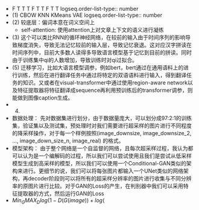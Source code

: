 - F T T T F T T F T T
  logseq.order-list-type:: number
- (1) CBOW KNN KMeans VAE
  logseq.order-list-type:: number
- (2) 较底层：偏词本意在词义空间上
	- self-attention:  使用attention上对文章上下文的语义进行凝练
- (3) 这个可以类比RNN的循环神经网络，在较前的输入由于时间序列的影响导致梯度消失，导致无法记忆较前的输入层，导致记忆衰退。这对应汉字拼读在时间序列中，目前大多数人读得多导致语言模型基于记忆到目前的拼读。同时由于训练集中qi的人数增加，导致训练时对qi过拟合。
- (5) 迁移学习，比如大语言模型调参，例如bert，bert通过在通用语料上的进行训练，然后在进行翻译任务中通过将特定的双语语料进行输入，得到翻译任务的知识。又或者在visual-transformer中通过使用region-aware network以及特征提取器将特征翻译成sequence再利用预训练后的transformer调参，则能做到图像caption生成。
- 4.
- 数据处理： 先对数据集进行划分，由于数据量庞大，可以划分成97:2:1的训练集，验证集以及测试集，预处理时对我们需要进行超采样的图片进行不同程度的降采样操作，对于每一个样例按照(image_downsize, image_downsize_2, ..., image_down_size_n, image_real) 的格式。
- 模型架构： 由于整个网络是一个自监督的网络，且每次超采样过程，我认为都可以认为是一个编解码的过程，所以我们可以尝试使用且我们是尝试从低采样模型生成到高采样的模型，所以我们可以使用一个Conditional-GAN类似的架构来进行。更细节的说，我们可以将每张图片都输入一个UNet类似的网络架构，再decoder阶段则可以将所有的超采样分辨率的图片进行收集与不同分辨率的原图片进行比较。对于GAN的Loss的产生，在判别器中我们可以采用特征提取器的方式，然后运行GAN的Loss
- $Min_GMAX_D log(1-D(G(image)) + log($